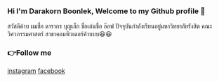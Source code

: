 ### Hi I'm Darakorn Boonlek, Welcome to my Github profile 👋

สวัสดีค้าบ ผมชื่อ ดารากร บุญเล็ก ชื่อเล่นชื่อ อ๊อฟ ปัจจุบันกำลังเรียนอยู่มหาวิทยาลัยรังสิต คณะวิศวกรรมศาสตร์ สาขาคอมพิวเตอร์ค้าบบบ😆😆
### 👉Follow me
[instagram](https://www.instagram.com/aafxrs/)
[facebook](https://www.facebook.com/profile.php?id=100011765655234)
